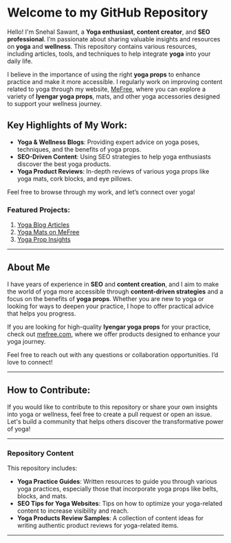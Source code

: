 # Welcome to my GitHub Repository

Hello! I'm Snehal Sawant, a **Yoga enthusiast**, **content creator**, and **SEO professional**. I’m passionate about sharing valuable insights and resources on **yoga** and **wellness**. This repository contains various resources, including articles, tools, and techniques to help integrate **yoga** into your daily life.

I believe in the importance of using the right **yoga props** to enhance practice and make it more accessible. I regularly work on improving content related to yoga through my website, [MeFree](https://mefree.com), where you can explore a variety of **Iyengar yoga props**, mats, and other yoga accessories designed to support your wellness journey.

## Key Highlights of My Work:
- **Yoga & Wellness Blogs**: Providing expert advice on yoga poses, techniques, and the benefits of yoga props.
- **SEO-Driven Content**: Using SEO strategies to help yoga enthusiasts discover the best yoga products.
- **Yoga Product Reviews**: In-depth reviews of various yoga props like yoga mats, cork blocks, and eye pillows.

Feel free to browse through my work, and let’s connect over yoga!

### Featured Projects:
1. [Yoga Blog Articles](https://mefree.com/blogs/)
2. [Yoga Mats on MeFree](https://mefree.com/product-category/mats/)
3. [Yoga Prop Insights](https://mefree.com/product-category/yoga-props/)

---

## About Me
I have years of experience in **SEO** and **content creation**, and I aim to make the world of yoga more accessible through **content-driven strategies** and a focus on the benefits of **yoga props**. Whether you are new to yoga or looking for ways to deepen your practice, I hope to offer practical advice that helps you progress.

If you are looking for high-quality **Iyengar yoga props** for your practice, check out [mefree.com](https://mefree.com), where we offer products designed to enhance your yoga journey.

Feel free to reach out with any questions or collaboration opportunities. I’d love to connect!

---

## How to Contribute:
If you would like to contribute to this repository or share your own insights into yoga or wellness, feel free to create a pull request or open an issue. Let's build a community that helps others discover the transformative power of yoga!

---

### Repository Content

This repository includes:

- **Yoga Practice Guides**: Written resources to guide you through various yoga practices, especially those that incorporate yoga props like belts, blocks, and mats.
- **SEO Tips for Yoga Websites**: Tips on how to optimize your yoga-related content to increase visibility and reach.
- **Yoga Products Review Samples**: A collection of content ideas for writing authentic product reviews for yoga-related items.

---

<!---
snehalsawant355/snehalsawant355 is a ✨ special ✨ repository because its `README.md` (this file) appears on your GitHub profile.
You can click the Preview link to take a look at your changes.
--->
